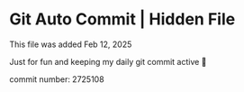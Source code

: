 # Git Auto Commit | Hidden File

This file was added Feb 12, 2025

Just for fun and keeping my daily git commit active 🤪

commit number: 2725108
